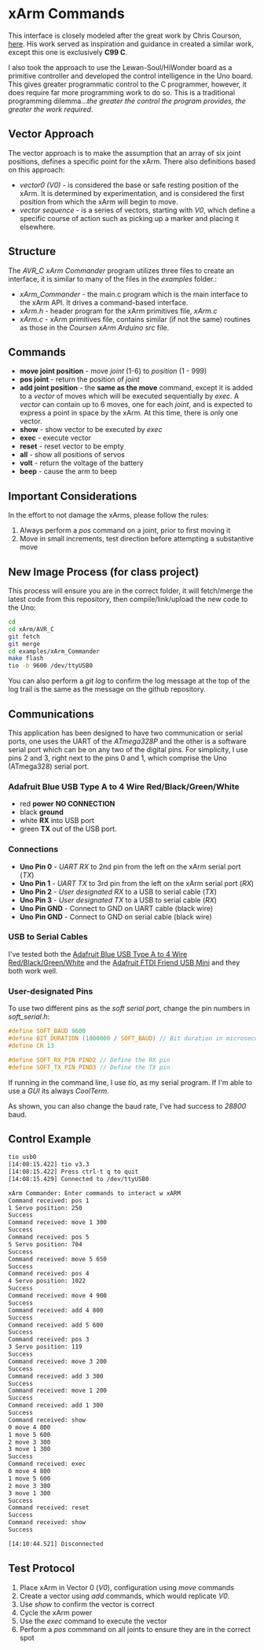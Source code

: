 # xArm Commands

This interface is closely modeled after the great work by Chris Courson, [here](https://github.com/ccourson/xArmServoController). His work served as inspiration and guidance in created a similar work, except this one is exclusively **C99 C**.

I also took the approach to use the Lewan-Soul/HiWonder board as a primitive controller and developed the control intelligence in the Uno board. This gives greater programmatic control to the C programmer, however, it does require far more programming work to do so. This is a traditional programming dilemma...*the greater the control the program provides, the greater the work required*.
## Vector Approach
The vector approach is to make the assumption that an array of six joint positions, defines a specific point for the xArm. There also definitions based on this approach:
* *vector0 (V0)* - is considered the base or safe resting position of the xArm. It is determined by experimentation, and is considered the first position from which the xArm will begin to move.
* *vector sequence* - is a series of vectors, starting with *V0*, which define a specific course of action such as picking up a marker and placing it elsewhere.
## Structure
The *AVR_C xArm Commander* program utilizes three files to create an interface, it is similar to many of the files in the *examples* folder.:

* *xArm_Commander* - the main.c program which is the main interface to the xArm API. It drives a command-based interface.
* *xArm.h* - header program for the xArm primitives file, *xArm.c*
* *xArm.c* - xArm primitives file, contains similar (if not the same) routines as those in the *Coursen xArm Arduino src* file.

## Commands
* **move joint position** - move *joint* (1-6) to *position* (1 - 999)
* **pos joint** - return the position of *joint*
* **add joint position** - the **same as the move** command, except it is added to a *vector* of moves which will be executed sequentially by *exec*. A *vector* can contain up to 6 moves, one for each *joint*, and is expected to express a point in space by the xArm. At this time, there is only one vector.
* **show** - show vector to be executed by *exec*
* **exec** - execute vector
* **reset** - reset vector to be empty
* **all** - show all positions of servos
* **volt** - return the voltage of the battery
* **beep** - cause the arm to beep

## Important Considerations
In the effort to not damage the xArms, please follow the rules:
1. Always perform a *pos* command on a joint, prior to first moving it
1. Move in small increments, test direction before attempting a substantive move

## New Image Process (for class project)
This process will ensure you are in the correct folder, it will fetch/merge the latest code from this repository, then compile/link/upload the new code to the Uno:
```bash
cd
cd xArm/AVR_C
git fetch
git merge
cd examples/xArm_Commander
make flash
tio -b 9600 /dev/ttyUSB0
```

You can also perform a *git log* to confirm the log message at the top of the log trail is the same as the message on the github repository.

## Communications
This application has been designed to have two communication or serial ports, one uses the UART of the *ATmega328P* and the other is a software serial port which can be on any two of the digital pins. For simplicity, I use pins 2 and 3, right next to the pins 0 and 1, which comprise the Uno (ATmega328) serial port. 
### Adafruit Blue USB Type A to 4 Wire Red/Black/Green/White
* red **power** **NO CONNECTION**
* black **ground**
* white **RX** into USB port
* green **TX** out of the USB port.

### Connections
* **Uno Pin 0** - *UART RX* to 2nd pin from the left on the xArm serial port (*TX*)
* **Uno Pin 1** - *UART TX* to 3rd pin from the left on the xArm serial port (*RX*)
* **Uno Pin 2** - *User designated RX* to a USB to serial cable (*TX*)
* **Uno Pin 3** - *User designated TX* to a USB to serial cable (*RX*)
* **Uno Pin GND** - Connect to GND on UART cable (black wire)
* **Uno Pin GND** - Connect to GND on serial cable (black wire)

### USB to Serial Cables
I've tested both the [Adafruit Blue USB Type A to 4 Wire Red/Black/Green/White](https://www.adafruit.com/product/954) and the [Adafruit FTDI Friend USB Mini](https://www.adafruit.com/product/284) and they both work well.

### User-designated Pins
To use two different pins as the *soft serial port*, change the pin numbers in *soft_serial.h*:

```C
#define SOFT_BAUD 9600
#define BIT_DURATION (1000000 / SOFT_BAUD) // Bit duration in microseconds
#define CR 13

#define SOFT_RX_PIN PIND2 // Define the RX pin
#define SOFT_TX_PIN PIND3 // Define the TX pin
``` 

If running in the command line, I use *tio*, as my serial program. If I'm able to use a *GUI* its always *CoolTerm*.

As shown, you can also change the baud rate, I've had success to *28800* baud.

## Control Example
```bash
tio usb0
[14:08:15.422] tio v3.3
[14:08:15.422] Press ctrl-t q to quit
[14:08:15.429] Connected to /dev/ttyUSB0

xArm Commander: Enter commands to interact w xARM
Command received: pos 1
1 Servo position: 250
Success
Command received: move 1 300
Success
Command received: pos 5
5 Servo position: 704
Success
Command received: move 5 650
Success
Command received: pos 4
4 Servo position: 1022
Success
Command received: move 4 900
Success
Command received: add 4 800
Success
Command received: add 5 600
Success
Command received: pos 3
3 Servo position: 119
Success
Command received: move 3 200
Success
Command received: add 3 300
Success
Command received: move 1 200
Success
Command received: add 1 300
Success
Command received: show
0 move 4 800
1 move 5 600
2 move 3 300
3 move 1 300
Success
Command received: exec
0 move 4 800
1 move 5 600
2 move 3 300
3 move 1 300
Success
Command received: reset
Success
Command received: show
Success

[14:10:44.521] Disconnected
```

## Test Protocol

1. Place xArm in Vector 0 (*V0*), configuration using *move* commands
1. Create a vector using *add* commands, which would replicate *V0*.
1. Use *show* to confirm the vector is correct
1. Cycle the xArm power
1. Use the *exec* command to execute the vector
1. Perform a *pos* commmand on all joints to ensure they are in the correct spot